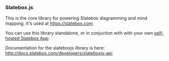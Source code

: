 ### Slatebox.js

This is the core library for powering Slatebox diagramming and mind mapping. It's used at https://slatebox.com.

You can use this library standalone, or in conjuction with with your own [self-hosted Slatebox App](https://github.com/Slatebox/slatebox).

Documentation for the slateboxjs library is here: http://docs.slatebox.com/developers/slateboxjs-api
